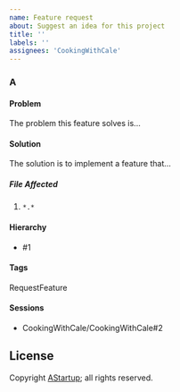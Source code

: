 ```yaml
---
name: Feature request
about: Suggest an idea for this project
title: ''
labels: ''
assignees: 'CookingWithCale'
---
```


### A

#### Problem

The problem this feature solves is...

#### Solution

The solution is to implement a feature that...

##### File Affected

1. `*.*`

#### Hierarchy

* #1

#### Tags

RequestFeature

#### Sessions

* CookingWithCale/CookingWithCale#2

## License

Copyright [AStartup](https://astartup.net); all rights reserved.
